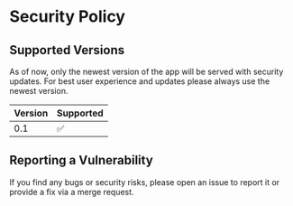 # Security Policy

## Supported Versions

As of now, only the newest version of the app will be served with security updates.
For best user experience and updates please always use the newest version.

| Version | Supported          |
| ------- | ------------------ |
| 0.1     | :white_check_mark: |

## Reporting a Vulnerability

If you find any bugs or security risks, please open an issue to report it or provide a fix via a merge request.
